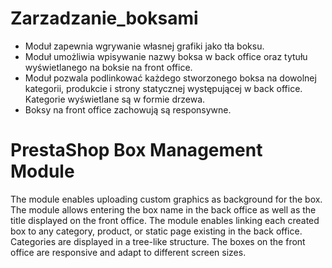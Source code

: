 # Zarzadzanie_boksami

- Moduł zapewnia wgrywanie własnej grafiki jako tła boksu.
- Moduł umożliwia wpisywanie nazwy boksa w back office oraz tytułu wyświetlanego na boksie na front office.
- Moduł pozwala podlinkować każdego stworzonego boksa na dowolnej kategorii, produkcie i strony statycznej występującej w back office. Kategorie wyświetlane są w formie drzewa.
- Boksy na front office zachowują są responsywne.


# PrestaShop Box Management Module

The module enables uploading custom graphics as background for the box.
The module allows entering the box name in the back office as well as the title displayed on the front office.
The module enables linking each created box to any category, product, or static page existing in the back office. Categories are displayed in a tree-like structure.
The boxes on the front office are responsive and adapt to different screen sizes.

